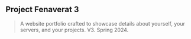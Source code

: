 ## Project Fenaverat 3
> A website portfolio crafted to showcase details about yourself, your servers, and your projects. V3. Spring 2024.
